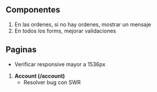 ## Componentes

1. En las ordenes, si no hay ordenes, mostrar un mensaje
2. En todos los forms, mejorar validaciones

## Paginas

- Verificar responsive mayor a 1536px

1. **Account (/account)**
   - Resolver bug con SWR
